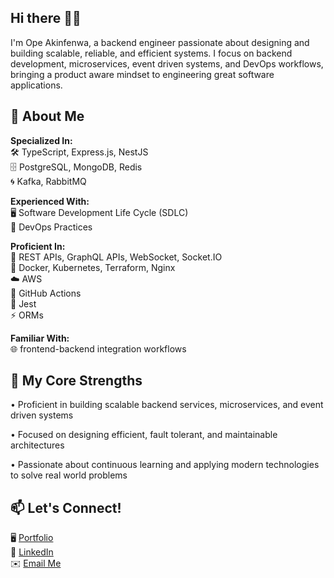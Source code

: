 ## Hi there 👋🏾
I'm Ope Akinfenwa, a backend engineer passionate about designing and building scalable, reliable, and efficient systems. I focus on backend development, microservices, event driven systems, and DevOps workflows, bringing a product aware mindset to engineering great software applications.

## 🚀 About Me
**Specialized In:** <br>
🛠️ TypeScript, Express.js, NestJS <br>
🗄️ PostgreSQL, MongoDB, Redis <br>
🌀 Kafka, RabbitMQ

**Experienced With:** <br>
🖥️ Software Development Life Cycle (SDLC) <br>
🔄 DevOps Practices

**Proficient In:** <br>
🔗 REST APIs, GraphQL APIs, WebSocket, Socket.IO <br>
🧩 Docker, Kubernetes, Terraform, Nginx <br>
☁️ AWS <br>
🔧 GitHub Actions <br>
🧪 Jest <br>
⚡ ORMs 

**Familiar With:** <br>
🌐 frontend-backend integration workflows

## 🌟 My Core Strengths
• Proficient in building scalable backend services, microservices, and event driven systems <br>

• Focused on designing efficient, fault tolerant, and maintainable architectures <br>

• Passionate about continuous learning and applying modern technologies to solve real world problems <br>

## 📫 Let's Connect!
🖥️ [Portfolio](https://akinfenwa.vercel.app) <br>
💼 [LinkedIn](https://linkedin.com/in/opeakinfenwa)  <br>
✉️ [Email Me](mailto:opeaakinfenwa@gmail.com)  

<!--
**Bamiakins/bamiakins** is a ✨ _special_ ✨ repository because its `README.md` (this file) appears on your GitHub profile.

Here are some ideas to get you started:

- 🔭 I’m currently working on ...
- 🌱 I’m currently learning ...
- 👯 I’m looking to collaborate on ...
- 🤔 I’m looking for help with ...
- 💬 Ask me about ...
- 📫 How to reach me: ...
- 😄 Pronouns: ...
- ⚡ Fun fact: ...
-->
